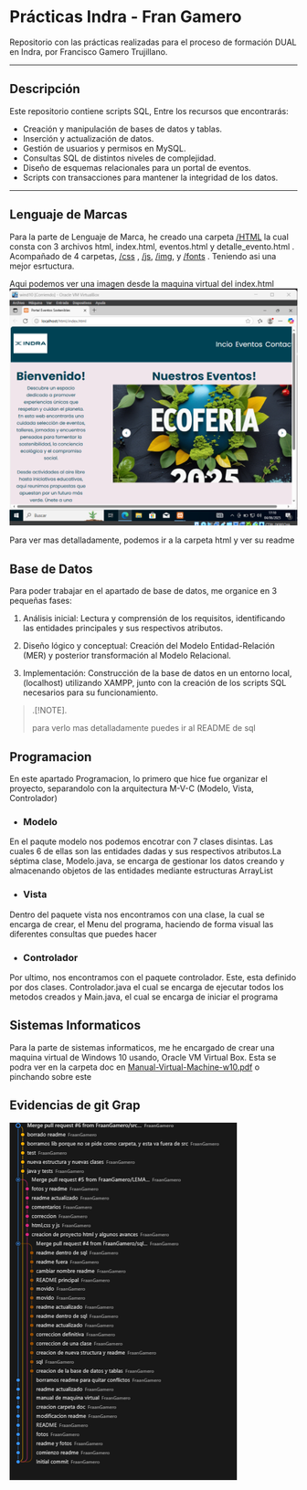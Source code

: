 # Prácticas Indra - Fran Gamero

Repositorio con las prácticas realizadas para el proceso de formación DUAL en Indra, por Francisco Gamero Trujillano.

---

## Descripción

Este repositorio contiene scripts SQL, 
Entre los recursos que encontrarás:

- Creación y manipulación de bases de datos y tablas.
- Inserción y actualización de datos.
- Gestión de usuarios y permisos en MySQL.
- Consultas SQL de distintos niveles de complejidad.
- Diseño de esquemas relacionales para un portal de eventos.
- Scripts con transacciones para mantener la integridad de los datos.

---

## Lenguaje de Marcas

Para la parte de Lenguaje de Marca, he creado una carpeta [/HTML](html) la cual consta con 3 archivos html, index.html, eventos.html y detalle_evento.html . Acompañado de 4 carpetas, [/css](html/css) , [/js](html/js), [/img](html/img), y [/fonts](html/fonts) . Teniendo asi una mejor esrtuctura.

Aqui podemos ver una imagen desde la maquina virtual del index.html
![foto index](img/image4.png)

Para ver mas detalladamente, podemos ir a la carpeta html y ver su readme

## Base de Datos

Para poder trabajar en el apartado de base de datos, me organice en 3 pequeñas fases:

1) Análisis inicial: Lectura y comprensión de los requisitos, identificando las entidades principales y sus respectivos atributos.

2) Diseño lógico y conceptual: Creación del Modelo Entidad-Relación (MER) y posterior transformación al Modelo Relacional.

3) Implementación: Construcción de la base de datos en un entorno local,(localhost) utilizando XAMPP, junto con la creación de los scripts SQL necesarios para su funcionamiento.

> .[!NOTE]. 
>
> para verlo mas detalladamente puedes ir al README de sql




## Programacion

En este apartado Programacion, lo primero que hice fue organizar el proyecto, separandolo con la arquitectura M-V-C (Modelo, Vista, Controlador) 

- ### Modelo
En el paqute modelo nos podemos encotrar con 7 clases disintas. Las cuales 6 de ellas son las entidades dadas y sus respectivos atributos.La séptima clase, Modelo.java, se encarga de gestionar los datos creando y almacenando objetos de las entidades mediante estructuras ArrayList

- ### Vista

Dentro del paquete vista nos encontramos con una clase, la cual se encarga de crear, el Menu del programa, haciendo de forma visual las diferentes consultas que puedes hacer

- ### Controlador

Por ultimo, nos encontramos con el paquete controlador. Este, esta definido por dos clases. Controlador.java el cual se encarga de ejecutar todos los metodos creados y Main.java, el cual se encarga de iniciar el programa


## Sistemas Informaticos

Para la parte de sistemas informaticos, me he encargado de crear una maquina virtual de Windows 10 usando, Oracle VM Virtual Box. Esta se podra ver en la carpeta doc en [Manual-Virtual-Machine-w10.pdf](doc/Manual-Virtual-Machine-w10.pdf) o pinchando sobre este


## Evidencias de git Grap

![imggraph](img/img5.png)


